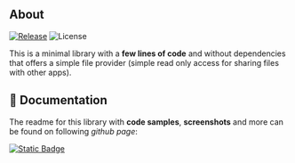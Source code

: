 ## About

[![Release](https://jitpack.io/v/MFlisar/CacheFileProvider.svg)](https://jitpack.io/#MFlisar/CacheFileProvider)
![License](https://img.shields.io/github/license/MFlisar/CacheFileProvider)

This is a minimal library with a **few lines of code** and without dependencies that offers a simple file provider (simple read only access for sharing files with other apps).

## :book: Documentation

The readme for this library with **code samples**, **screenshots** and more can be found on following *github page*:

[![Static Badge](https://img.shields.io/badge/Open%20Documentation-lightgreen?style=for-the-badge&logo=github&logoColor=black)](https://mflisar.github.io/github-docs/pages/utilities/cachefileprovider/)
